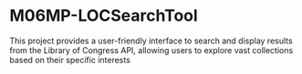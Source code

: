 # M06MP-LOCSearchTool
This project provides a user-friendly interface to search and display results from the Library of Congress API, allowing users to explore vast collections based on their specific interests
